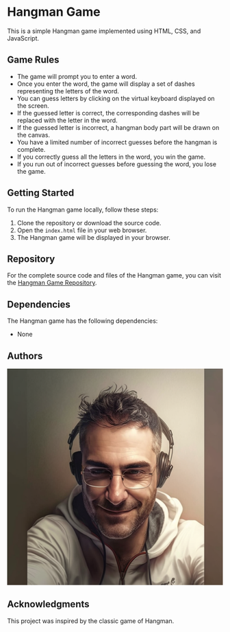 # Hangman Game

This is a simple Hangman game implemented using HTML, CSS, and JavaScript.

## Game Rules
- The game will prompt you to enter a word.
- Once you enter the word, the game will display a set of dashes representing the letters of the word.
- You can guess letters by clicking on the virtual keyboard displayed on the screen.
- If the guessed letter is correct, the corresponding dashes will be replaced with the letter in the word.
- If the guessed letter is incorrect, a hangman body part will be drawn on the canvas.
- You have a limited number of incorrect guesses before the hangman is complete.
- If you correctly guess all the letters in the word, you win the game.
- If you run out of incorrect guesses before guessing the word, you lose the game.

## Getting Started
To run the Hangman game locally, follow these steps:
1. Clone the repository or download the source code.
2. Open the `index.html` file in your web browser.
3. The Hangman game will be displayed in your browser.

## Repository
For the complete source code and files of the Hangman game, you can visit the [Hangman Game Repository](https://github.com/FarhadIbrahimov/jsTasks/tree/main/jsTasks/domPracticeHangman).

## Dependencies
The Hangman game has the following dependencies:

- None

## Authors
![Farhad Ibrahimov](author.png)

## Acknowledgments
This project was inspired by the classic game of Hangman.
